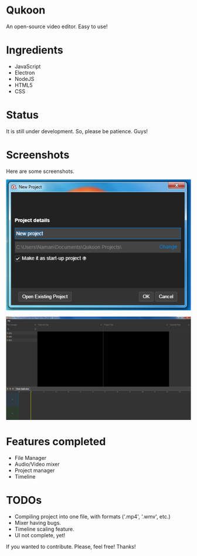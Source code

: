 # Qukoon
An open-source video editor. Easy to use!

# Ingredients
* JavaScript
* Electron
* NodeJS
* HTML5
* CSS

# Status
It is still under development. So, please be patience. Guys!

# Screenshots
Here are some screenshots.

![New Project](https://raw.githubusercontent.com/nmnsud/qukoon/master/new_project.png)

![Main Project UI](https://raw.githubusercontent.com/nmnsud/qukoon/master/main_project_workplace.png)

# Features completed
* File Manager
* Audio/Video mixer
* Project manager
* Timeline

# TODOs
* Compiling project into one file, with formats ('.mp4', '.wmv', etc.)
* Mixer having bugs.
* Timeline scaling feature.
* UI not complete, yet!

If you wanted to contribute. Please, feel free!
Thanks!
